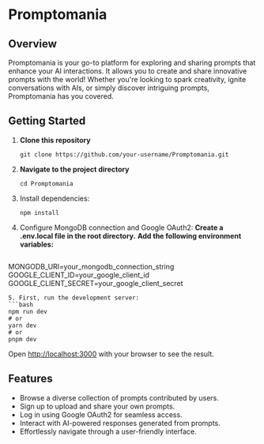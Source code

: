 # Promptomania

## Overview
Promptomania is your go-to platform for exploring and sharing prompts that enhance your AI interactions. It allows you to create and share innovative prompts with the world!
Whether you're looking to spark creativity, ignite conversations with AIs, or simply discover intriguing prompts, Promptomania has you covered.

>
## Getting Started
1. **Clone this repository**
   ```
   git clone https://github.com/your-username/Promptomania.git
   ```
2. **Navigate to the project directory**
   ```
   cd Promptomania
   ```
3. Install dependencies:
   ```
   npm install
   ```
4. Configure MongoDB connection and Google OAuth2:
   **Create a .env.local file in the root directory.**
   **Add the following environment variables:**
   ```
  MONGODB_URI=your_mongodb_connection_string
  GOOGLE_CLIENT_ID=your_google_client_id
  GOOGLE_CLIENT_SECRET=your_google_client_secret
  ```
5. First, run the development server:
```bash
npm run dev
# or
yarn dev
# or
pnpm dev
```

Open [http://localhost:3000](http://localhost:3000) with your browser to see the result.

## Features
* Browse a diverse collection of prompts contributed by users.
* Sign up to upload and share your own prompts.
* Log in using Google OAuth2 for seamless access.
* Interact with AI-powered responses generated from prompts.
* Effortlessly navigate through a user-friendly interface.
  
